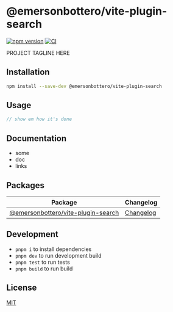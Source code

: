 # @emersonbottero/vite-plugin-search

[![npm version](https://img.shields.io/npm/v/@emersonbottero/vite-plugin-search)](https://www.npmjs.com/package/@emersonbottero/vite-plugin-search)
[![CI](https://github.com/emersonbottero/vite-plugin-search/actions/workflows/ci.yml/badge.svg)](https://github.com/emersonbottero/vite-plugin-search/actions/workflows/ci.yml)

PROJECT TAGLINE HERE

## Installation

```bash
npm install --save-dev @emersonbottero/vite-plugin-search
```

## Usage

```js
// show em how it's done
```

## Documentation

- some
- doc
- links

## Packages

| Package                                                        | Changelog                                               |
| -------------------------------------------------------------- | ------------------------------------------------------- |
| [@emersonbottero/vite-plugin-search](packages/vite-plugin-search) | [Changelog](packages/vite-plugin-search/CHANGELOG.md) |

## Development

- `pnpm i` to install dependencies
- `pnpm dev` to run development build
- `pnpm test` to run tests
- `pnpm build` to run build

## License

[MIT](./LICENSE)
